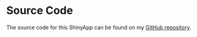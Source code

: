 # Source Code

The source code for this ShinyApp can be found on my [GitHub repository](https://github.com/cosimameyer/shinyApp-conflict-elections). 
